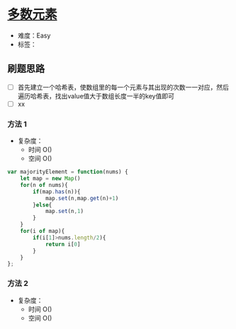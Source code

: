# [多数元素](https://leetcode-cn.com/problems/majority-element/)

- 难度：Easy
- 标签：

## 刷题思路

- [ ] 首先建立一个哈希表，使数组里的每一个元素与其出现的次数一一对应，然后遍历哈希表，找出value值大于数组长度一半的key值即可
- [ ] xx

### 方法 1

- 复杂度：
    - 时间 O()
    - 空间 O()

``` js
var majorityElement = function(nums) {
    let map = new Map()
    for(n of nums){
        if(map.has(n)){
            map.set(n,map.get(n)+1)
        }else{
            map.set(n,1)
        }
    }
    for(i of map){
        if(i[1]>nums.length/2){
            return i[0]
        }
    }
};
```

### 方法 2

- 复杂度：
    - 时间 O()
    - 空间 O()

``` js

```
